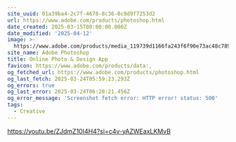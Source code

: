 ```yaml
---
site_uuid: 01a39ba4-2c7f-4678-8c36-0c8d9f7253d2
url: https://www.adobe.com/products/photoshop.html
date_created: 2025-03-15T00:00:00.000Z
date_modified: '2025-04-12'
image: >-
  https://www.adobe.com/products/media_119739d1166fa243f6f90e73ac48c7894ff47908e.jpeg?width=1200&format=pjpg&optimize=medium
site_name: Adobe Photoshop
title: Online Photo & Design App
favicon: https://www.adobe.com/products/data:,
og_fetched_url: https://www.adobe.com/products/photoshop.html
og_last_fetch: 2025-03-24T05:59:23.293Z
og_errors: true
og_last_error: 2025-03-24T06:28:21.456Z
og_error_message: 'Screenshot fetch error: HTTP error! status: 500'
tags:
  - Creative
---
```





https://youtu.be/ZJdmZ10I4H4?si=c4v-yAZWEaxLKMvB